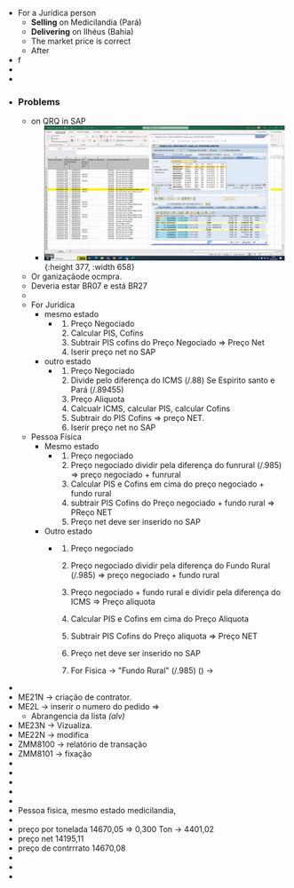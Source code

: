 - For a Jurídica person
	- **Selling** on Medicilandia (Pará)
	- **Delivering** on Ilhéus (Bahia)
	- The market price is correct
	- After
- f
-
-
- ### Problems
	- on QRQ in SAP
		- ![image.png](../assets/image_1676555862866_0.png){:height 377, :width 658}
	- Or ganizaçãode ocmpra.
	- Deveria estar BR07 e está BR27
	-
	- For Juridica
		- mesmo estado
			- 1. Preço Negociado
			  2. Calcular PIS, Cofins
			  3. Subtrair PIS cofins  do Preço Negociado => Preço Net
			  4. Iserir preço net no SAP
		- outro estado
			- 1. Preço Negociado
			  2. Divide pelo diferença do ICMS (/.88) Se Espirito santo e Pará (/.89455)
			  3. Preço Aliquota
			  4. Calcualr ICMS, calcular PIS, calcular Cofins
			  5. Subtrair do PIS Cofins => preço NET.
			  6. Iserir preço net no SAP
	- Pessoa Física
		- Mesmo estado
			- 1. Preço negociado
			  2. Preço negociado dividir pela diferença do funrural (/.985) => preço negociado + funrural
			  3. Calcular PIS e Cofins em cima do preço negociado + fundo rural
			  4. subtrair PIS Cofins do Preço negociado + fundo rural => PReço NET
			  5. Preço net deve ser inserido no SAP
		- Outro estado
			- 1. Preço negociado
			  2. Preço negociado dividir pela diferença do Fundo Rural (/.985) => preço negociado + fundo rural
			  3. Preço negociado + fundo rural e dividir pela diferença do ICMS => Preço aliquota
			  4. Calcular PIS e Cofins em cima do Preço Aliquota
			  5. Subtrair PIS Cofins do Preço aliquota => Preço NET
			  6. Preço net deve ser inserido no SAP
			  
			  9. For Fisica -> "Fundo Rural" (/.985) () ->
-
- ME21N -> criação de contrator.
- ME2L -> inserir o numero do pedido =>
	- Abrangencia da lista *(*alv*)*
- ME23N -> Vizualiza.
- ME22N -> modifica
- ZMM8100 -> relatório de transação
- ZMM8101 -> fixação
-
-
-
-
-
- Pessoa fisica, mesmo estado medicilandia,
-
- preço por tonelada 14670,05 => 0,300 Ton -> 4401,02
- preço net 14195,11
- preço de contrrrato 14670,08
-
-
-